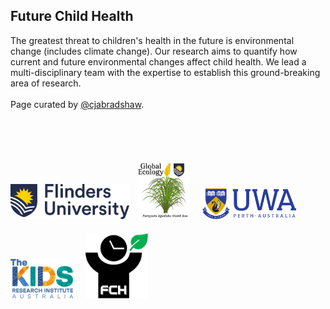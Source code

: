 ## Future Child Health
The greatest threat to children's health in the future is environmental change (includes climate change). Our research aims to quantify how current and future environmental changes affect child health. We lead a multi-disciplinary team with the expertise to establish this ground-breaking area of research.<br>
<br>
Page curated by <a href="http://github.com/cjabradshaw">@cjabradshaw</a>.


<br>
<br>

<p><a href="https://www.flinders.edu.au"><img align="bottom-left" src="https://github.com/FutureChildHealth/.github/blob/main/profile/Flinders_University_Logo_Horizontal_RGB_Master.png" alt="Flinders University" width="190" style="margin-top: 20px"></a> &nbsp; <a href="https://globalecologyflinders.com"><img align="bottom-left" src="https://github.com/FutureChildHealth/.github/blob/main/profile/GEL%20Logo%20Kaurna%20New%20Transp.png" alt="Global Ecology Lab" width="85" style="margin-top: 20px"></a> &nbsp; &nbsp; <a href="https://www.uwa.edu.au/"><img align="bottom-left" src="https://github.com/FutureChildHealth/.github/blob/main/profile/UWA.png" alt="UWA" width="150" style="margin-top: 20px"></a> &nbsp; &nbsp; <a href="https://www.thekids.org.au"><img align="bottom-left" src="https://github.com/FutureChildHealth/.github/blob/main/profile/TheKids-Logo.png" alt="The Kids Research Institute" width="100" style="margin-top: 20px"></a> &nbsp; &nbsp; <a href="https://www.thekids.org.au"><img align="bottom-left" src="https://github.com/FutureChildHealth/.github/blob/main/profile/FCHlogoTransp.png" alt="Future Child Health" width="100" style="margin-top: 20px"></a></p>
